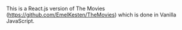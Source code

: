 This is a React.js version of The Movies (https://github.com/EmelKesten/TheMovies) which is done in Vanilla JavaScript.